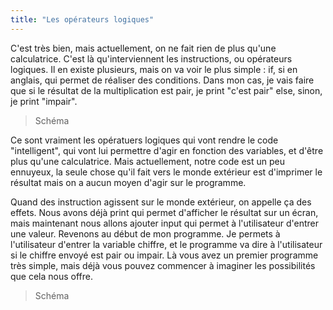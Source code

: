 ```yaml
---
title: "Les opérateurs logiques"
---
```


C'est très bien, mais actuellement, on ne fait rien de plus qu'une calculatrice. C'est là qu'interviennent les instructions, ou opérateurs logiques. Il en existe plusieurs, mais on va voir le plus simple : if, si en anglais, qui permet de réaliser des conditions. Dans mon cas, je vais faire que si le résultat de la multiplication est pair, je print "c'est pair" else, sinon, je print "impair".

> Schéma

Ce sont vraiment les opératuers logiques qui vont rendre le code "intelligent", qui vont lui permettre d'agir en fonction des variables, et d'être plus qu'une calculatrice. Mais actuellement, notre code est un peu ennuyeux, la seule chose qu'il fait vers le monde extérieur est d'imprimer le résultat mais on a aucun moyen d'agir sur le programme.

Quand des instruction agissent sur le monde extérieur, on appelle ça des effets. Nous avons déjà print qui permet d'afficher le résultat sur un écran, mais maintenant nous allons ajouter input qui permet à l'utilisateur d'entrer une valeur. Revenons au début de mon programme. Je permets à l'utilisateur d'entrer la variable chiffre, et le programme va dire à l'utilisateur si le chiffre envoyé est pair ou impair. Là vous avez un premier programme très simple, mais déjà vous pouvez commencer à imaginer les possibilités que cela nous offre. 

> Schéma
